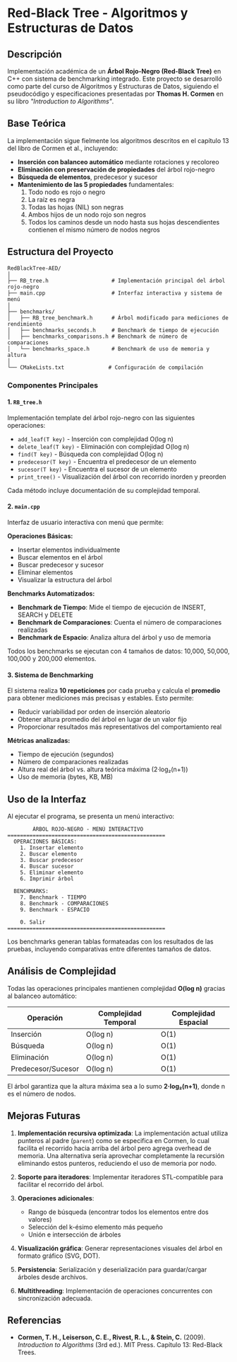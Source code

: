 # Red-Black Tree - Algoritmos y Estructuras de Datos

## Descripción

Implementación académica de un **Árbol Rojo-Negro (Red-Black Tree)** en C++ con sistema de benchmarking integrado. Este proyecto se desarrolló como parte del curso de Algoritmos y Estructuras de Datos, siguiendo el pseudocódigo y especificaciones presentadas por **Thomas H. Cormen** en su libro *"Introduction to Algorithms"*.

## Base Teórica

La implementación sigue fielmente los algoritmos descritos en el capítulo 13 del libro de Cormen et al., incluyendo:

- **Inserción con balanceo automático** mediante rotaciones y recoloreo
- **Eliminación con preservación de propiedades** del árbol rojo-negro
- **Búsqueda de elementos**, predecesor y sucesor
- **Mantenimiento de las 5 propiedades** fundamentales:
  1. Todo nodo es rojo o negro
  2. La raíz es negra
  3. Todas las hojas (NIL) son negras
  4. Ambos hijos de un nodo rojo son negros
  5. Todos los caminos desde un nodo hasta sus hojas descendientes contienen el mismo número de nodos negros

## Estructura del Proyecto

```
RedBlackTree-AED/
│
├── RB_tree.h                    # Implementación principal del árbol rojo-negro
├── main.cpp                     # Interfaz interactiva y sistema de menú
│
├── benchmarks/
│   ├── RB_tree_benchmark.h      # Árbol modificado para mediciones de rendimiento
│   ├── benchmarks_seconds.h     # Benchmark de tiempo de ejecución
│   ├── benchmarks_comparisons.h # Benchmark de número de comparaciones
│   └── benchmarks_space.h       # Benchmark de uso de memoria y altura
│
└── CMakeLists.txt              # Configuración de compilación
```

### Componentes Principales

#### 1. `RB_tree.h`
Implementación template del árbol rojo-negro con las siguientes operaciones:

- `add_leaf(T key)` - Inserción con complejidad O(log n)
- `delete_leaf(T key)` - Eliminación con complejidad O(log n)
- `find(T key)` - Búsqueda con complejidad O(log n)
- `predecesor(T key)` - Encuentra el predecesor de un elemento
- `sucesor(T key)` - Encuentra el sucesor de un elemento
- `print_tree()` - Visualización del árbol con recorrido inorden y preorden

Cada método incluye documentación de su complejidad temporal.

#### 2. `main.cpp`
Interfaz de usuario interactiva con menú que permite:

**Operaciones Básicas:**
- Insertar elementos individualmente
- Buscar elementos en el árbol
- Buscar predecesor y sucesor
- Eliminar elementos
- Visualizar la estructura del árbol

**Benchmarks Automatizados:**
- **Benchmark de Tiempo**: Mide el tiempo de ejecución de INSERT, SEARCH y DELETE
- **Benchmark de Comparaciones**: Cuenta el número de comparaciones realizadas
- **Benchmark de Espacio**: Analiza altura del árbol y uso de memoria

Todos los benchmarks se ejecutan con 4 tamaños de datos: 10,000, 50,000, 100,000 y 200,000 elementos.

#### 3. Sistema de Benchmarking

El sistema realiza **10 repeticiones** por cada prueba y calcula el **promedio** para obtener mediciones más precisas y estables. Esto permite:

- Reducir variabilidad por orden de inserción aleatorio
- Obtener altura promedio del árbol en lugar de un valor fijo
- Proporcionar resultados más representativos del comportamiento real

**Métricas analizadas:**
- Tiempo de ejecución (segundos)
- Número de comparaciones realizadas
- Altura real del árbol vs. altura teórica máxima (2·log₂(n+1))
- Uso de memoria (bytes, KB, MB)

## Uso de la Interfaz

Al ejecutar el programa, se presenta un menú interactivo:

```
        ÁRBOL ROJO-NEGRO - MENÚ INTERACTIVO
==================================================
  OPERACIONES BÁSICAS:
    1. Insertar elemento
    2. Buscar elemento
    3. Buscar predecesor
    4. Buscar sucesor
    5. Eliminar elemento
    6. Imprimir árbol

  BENCHMARKS:
    7. Benchmark - TIEMPO
    8. Benchmark - COMPARACIONES
    9. Benchmark - ESPACIO

    0. Salir
==================================================
```

Los benchmarks generan tablas formateadas con los resultados de las pruebas, incluyendo comparativas entre diferentes tamaños de datos.

## Análisis de Complejidad

Todas las operaciones principales mantienen complejidad **O(log n)** gracias al balanceo automático:

| Operación | Complejidad Temporal | Complejidad Espacial |
|-----------|---------------------|----------------------|
| Inserción | O(log n)            | O(1)                |
| Búsqueda  | O(log n)            | O(1)                |
| Eliminación | O(log n)          | O(1)                |
| Predecesor/Sucesor | O(log n)   | O(1)                |

El árbol garantiza que la altura máxima sea a lo sumo **2·log₂(n+1)**, donde n es el número de nodos.

## Mejoras Futuras

1. **Implementación recursiva optimizada**: La implementación actual utiliza punteros al padre (`parent`) como se especifica en Cormen, lo cual facilita el recorrido hacia arriba del árbol pero agrega overhead de memoria. Una alternativa sería aprovechar completamente la recursión eliminando estos punteros, reduciendo el uso de memoria por nodo.

2. **Soporte para iteradores**: Implementar iteradores STL-compatible para facilitar el recorrido del árbol.

3. **Operaciones adicionales**: 
   - Rango de búsqueda (encontrar todos los elementos entre dos valores)
   - Selección del k-ésimo elemento más pequeño
   - Unión e intersección de árboles

4. **Visualización gráfica**: Generar representaciones visuales del árbol en formato gráfico (SVG, DOT).

5. **Persistencia**: Serialización y deserialización para guardar/cargar árboles desde archivos.

6. **Multithreading**: Implementación de operaciones concurrentes con sincronización adecuada.

## Referencias

- **Cormen, T. H., Leiserson, C. E., Rivest, R. L., & Stein, C.** (2009). *Introduction to Algorithms* (3rd ed.). MIT Press. Capítulo 13: Red-Black Trees.